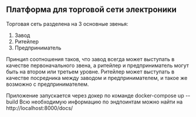 Платформа для торговой сети электроники
----------------------------------------
Торговая сеть разделена на 3 основные звенья:
1. Завод
2. Ритейлер
3. Предприниматель

Принцип соотношения таков, что завод всегда может выступать в качестве первоначального звена,
а ритейлер и предприниматель могут быть на втором или третьем уровне. 
Ритейлер может выступать в качестве посредника между заводом и предпринимателем, и такое же возможно
с предпринимателем. 

Приложение запускается через докер по команде docker-compose up --build
Всю необходимую информацию по эндпоинтам можно найти на http://localhost:8000/docs/